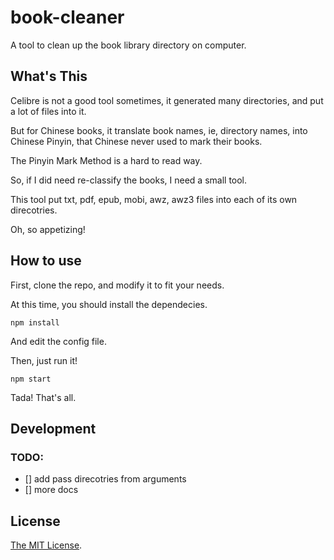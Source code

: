 # book-cleaner

A tool to clean up the book library directory on computer.

## What's This

Celibre is not a good tool sometimes, it generated many directories, and put a lot of files into it.

But for Chinese books, it translate book names, ie, directory names, into Chinese Pinyin, that Chinese never used to mark their books.

The Pinyin Mark Method is a hard to read way.

So, if I did need re-classify the books, I need a small tool.

This tool put txt, pdf, epub, mobi, awz, awz3 files into each of its own direcotries.

Oh, so appetizing!

## How to use

First, clone the repo, and modify it to fit your needs.

At this time, you should install the dependecies.

```
npm install
```

And edit the config file.

Then, just run it!

```
npm start
```

Tada! That's all.

## Development

### TODO:

- [] add pass direcotries from arguments
- [] more docs

## License

[The MIT License](LICENSE).
